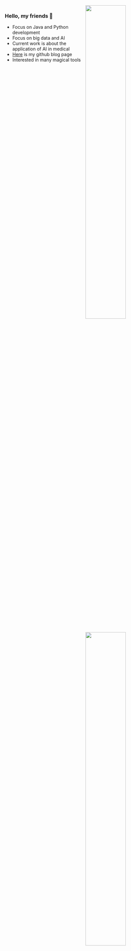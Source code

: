 <img src="https://github-readme-stats.vercel.app/api?username=GCS-ZHN&show_icons=true&theme=dracula&card_width=500" style="width:50%" align="right"/>

<img src="https://github-readme-stats.vercel.app/api/top-langs/?username=GCS-ZHN&layout=compact&theme=dracula&card_width=445" style="width:50%" align="right" />
  
### Hello, my friends 👋

- Focus on Java and Python development
- Focus on big data and AI
- Current work is about the application of AI in medical
- [Here](https://gcs-zhn.github.io/) is my github blog page
- Interested in many magical tools
